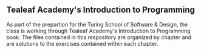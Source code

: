 ## Tealeaf Academy's Introduction to Programming

As part of the prepartion for the Turing School of Software & Design, the class is working through Tealeaf Academy's Introduction to Programming book. The files contained in this respository are organized by chapter and are solutions to the exercises contained within each chapter.